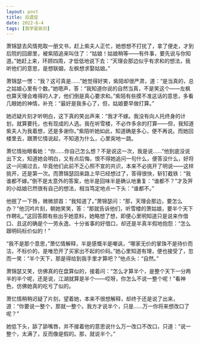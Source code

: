 ```yaml
---
layout: post
title: 后遗症
date: 2022-6-4
tags: [我学星辰剑]
---
```


萧锦瑟去风情苑取一册文书，赶上紫夫人正忙，她想想不打扰了，拿了便走，才到后院的回廊里，被紫陌追来叫住了：“姑娘！姑娘稍等——有件事，要先说与你知道。”她赶上来，环顾四周，才低低地说下去：“天理会那边似乎有求和的想法，我听他们的意思，是想联姻，左枫想求娶姑娘。”

萧锦瑟一愣：“我？这可真是……”她觉得好笑，紫陌却很严肃，道：“是当真的，总之姑娘心里有个数。”她嗯声，答：“我知道你说的自然当真，不是笑这个——左枫也算天理会难得的人才，他们倒是真心要求和。”紫陌有些摸不准这话的意思，多看几眼她的神情，补充：“最好是我多心了，但，姑娘要早做打算。”

她迟疑片刻才听明白，这下真的笑出声来：“我才不嫁。我没有向人托终身的计划，就算要托，也有现成的人选。我在听雪楼，不必作多余的打算——但，我知道紫夫人为我着想，还是多谢你。”紫陌听她如此，知道确是多心，便不再说。而她回楼里去，跟萧忆情说起，不知道为什么，心里突地一跳。

萧忆情抬眼看她：“你……你自己怎么想？不是说这一次，我是说……”他到底没说出下文，知道她会明白，又有点后悔，恨不得她追问一句什么，便答没什么，好将这一问揭过去，毕竟他们此前不乏心照不宣的共识，本来不必挑开了明说——这样挑开，还是第一次。而萧锦瑟回来路上早已经想过了，答得很快，斩钉截铁：“我谁都不嫁。”倒不是太意外的答案，他半是回味半是确认地重复：“谁都不？”才及笄的小姑娘已然很有自己的想法，相当笃定地点一下头：“谁都不。”

他抿了一下唇，微微颔首：“我知道了。”萧锦瑟问：“那，天理会那边，要怎么办？”他沉吟片刻，朝她笑笑，答：“那就告诉他们，听雪楼的萧姑娘，要半个天下作聘礼。”这回答颇有些出乎她意料，她略想了想，即便心里明知道只是说来作借口、且这的确是个一劳永逸、十分省事的好借口，却还是半真半假地抱怨：“怎么跟明码标价似的！”

“我不是那个意思，”萧忆情解释，半是感慨半是嘲讽，“哪家无价的掌珠不是待价而沽，不标价的，是唯恐开了买家出不起的价码。”她心里知道有理，便也接受了，忽而一笑：“半个天下，那是得给到我手里才算吧？”他点头：“自然。”

萧锦瑟又笑，仿佛真的在盘算似的，接着问：“怎么才算半个，是整个天下一分两半的半个呢，还是说，江湖就算是半个——哎呀，你怎么不说一整个呢！”看神色，仿佛她真的吃亏了似的。

萧忆情稍稍迟疑了片刻，望着她，本来不很想解释，却终于还是说了出来，道：“你要说一整个，那就一整个。我方才说半个，只是……万一你将来想改口了呢？”

她低下头，舔了舔嘴唇，并不接着他的意思说什么万一改口不改口，只道：“说一整个，太满了，反而像是假的。那，就说半个。”
